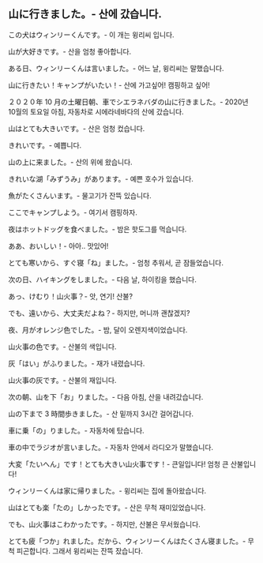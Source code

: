 ## 山に行きました。- 산에 갔습니다.

この犬はウィンリーくんです。- 이 개는 윙리씨 입니다.

山が大好きです。- 산을 엄청 좋아합니다.

ある日、ウィンリーくんは言いました。- 어느 날, 윙리씨는 말했습니다.

山に行きたい！キャンプがいたい！- 산에 가고싶어! 캠핑하고 싶어!

２０２０年 10 月の土曜日朝、車でシエラネバダの山に行きました。- 2020년 10월의 토요일 아침, 자동차로 시에라네바다의 산에 갔습니다.

山はとても大きいです。- 산은 엄청 컸습니다.

きれいです。- 예쁩니다.

山の上に来ました。- 산의 위에 왔습니다.

きれいな湖「みずうみ」があります。- 예쁜 호수가 있습니다.

魚がたくさんいます。- 물고기가 잔뜩 있습니다.

ここでキャンプしよう。- 여기서 캠핑하자.

夜はホットドッグを食べました。- 밤은 핫도그를 먹습니다.

ああ、おいしい！- 아아.. 맛있어!

とても寒いから、すぐ寝「ね」ました。- 엄청 추워서, 곧 잠들었습니다.

次の日、ハイキングをしました。- 다음 날, 하이킹을 했습니다.

あっ、けむり！山火事？- 앗, 연기! 산불?

でも、遠いから、大丈夫だよね？- 하지만, 머니까 괜찮겠지?

夜、月がオレンジ色でした。- 밤, 달이 오렌지색이었습니다.

山火事の色です。- 산불의 색입니다.

灰「はい」がふりました。- 재가 내렸습니다.

山火事の灰です。- 산불의 재입니다.

次の朝、山を下「お」りました。- 다음 아침, 산을 내려갔습니다.

山の下まで 3 時間歩きました。- 산 밑까지 3시간 걸어갑니다.

車に乗「の」りました。- 자동차에 탔습니다.

車の中でラジオが言いました。- 자동차 안에서 라디오가 말했습니다.

大変「たいへん」です！とても大きい山火事です！- 큰일입니다! 엄청 큰 산불입니다!

ウィンリーくんは家に帰りました。- 윙리씨는 집에 돌아왔습니다.

山はとても楽「たの」しかったです。- 산은 무척 재미있었습니다.

でも、山火事はこわかったです。- 하지만, 산불은 무서웠습니다.

とても疲「つか」れました。だから、ウィンリーくんはたくさん寝ました。- 무척 피곤합니다. 그래서 윙리씨는 잔뜩 잤습니다.
